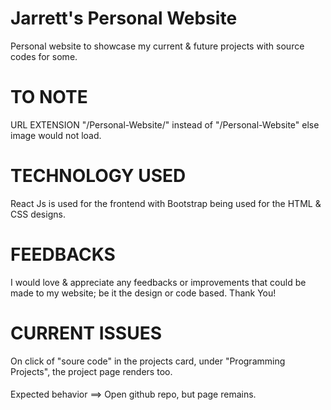 # Jarrett's Personal Website 

Personal website to showcase my current & future projects with source codes for some.

# TO NOTE 
URL EXTENSION "/Personal-Website/" instead of "/Personal-Website" else image would not load.

# TECHNOLOGY USED

React Js is used for the frontend with Bootstrap being used for the HTML & CSS designs.

# FEEDBACKS

I would love & appreciate any feedbacks or improvements that could be made to my website; be it the design or code based. Thank You!


# CURRENT ISSUES

On click of "soure code" in the projects card, under "Programming Projects", the project page renders too. 
####
Expected behavior ==> Open github repo, but page remains.






